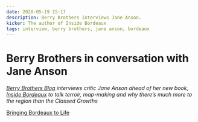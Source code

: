 ```yaml
---
date: 2020-05-19 15:17
description: Berry Brothers interviews Jane Anson.
kicker: The author of Inside Bordeaux
tags: interview, berry brothers, jane anson, bordeaux
---
```


# Berry Brothers in conversation with Jane Anson

_[Berry Brothers Blog](https://blog.bbr.com) interviews critic Jane Anson ahead of her new book, [Inside Bordeaux](https://www.bbr.com/bbr-press/inside-bordeaux) to talk terroir, map-making and why there’s much more to the region than the Classed Growths_

[Bringing Bordeaux to Life](https://blog.bbr.com/2020/05/19/bringing-bordeaux-to-life/)

